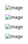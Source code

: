 ![image](https://github.com/WladimirParraga/Clase_GoogleMaps/assets/151756148/54ee865c-cfda-4c4a-81da-28a64f85d588)

![image](https://github.com/WladimirParraga/Clase_GoogleMaps/assets/151756148/4a29b40f-7172-446c-99e9-708d52b5f2f7)

![image](https://github.com/WladimirParraga/Clase_GoogleMaps/assets/151756148/f1af2377-1306-44c1-9bfb-69aebcedb882)

![image](https://github.com/WladimirParraga/Clase_GoogleMaps/assets/151756148/5574114a-07c1-4988-b3e1-339866e40669)







